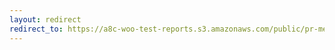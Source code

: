 ```yaml
---
layout: redirect
redirect_to: https://a8c-woo-test-reports.s3.amazonaws.com/public/pr-merge/43388/api/index.html
---
```

